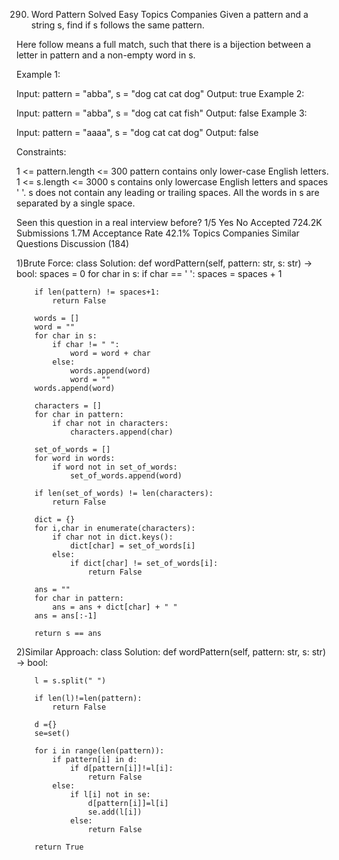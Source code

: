 290. Word Pattern
Solved
Easy
Topics
Companies
Given a pattern and a string s, find if s follows the same pattern.

Here follow means a full match, such that there is a bijection between a letter in pattern and a non-empty word in s.

 

Example 1:

Input: pattern = "abba", s = "dog cat cat dog"
Output: true
Example 2:

Input: pattern = "abba", s = "dog cat cat fish"
Output: false
Example 3:

Input: pattern = "aaaa", s = "dog cat cat dog"
Output: false
 

Constraints:

1 <= pattern.length <= 300
pattern contains only lower-case English letters.
1 <= s.length <= 3000
s contains only lowercase English letters and spaces ' '.
s does not contain any leading or trailing spaces.
All the words in s are separated by a single space.

Seen this question in a real interview before?
1/5
Yes
No
Accepted
724.2K
Submissions
1.7M
Acceptance Rate
42.1%
Topics
Companies
Similar Questions
Discussion (184)

1)Brute Force:
class Solution:
    def wordPattern(self, pattern: str, s: str) -> bool:
        spaces = 0 
        for char in s:
            if char == ' ':
                spaces = spaces + 1   
        
        if len(pattern) != spaces+1:
            return False
        
        words = []
        word = ""
        for char in s:
            if char != " ":
                word = word + char
            else:
                words.append(word)
                word = ""
        words.append(word)

        characters = []
        for char in pattern:
            if char not in characters:
                characters.append(char)

        set_of_words = []
        for word in words:
            if word not in set_of_words:
                set_of_words.append(word)

        if len(set_of_words) != len(characters):
            return False

        dict = {}
        for i,char in enumerate(characters):
            if char not in dict.keys():
                dict[char] = set_of_words[i]
            else:
                if dict[char] != set_of_words[i]:
                    return False

        ans = ""
        for char in pattern:
            ans = ans + dict[char] + " "
        ans = ans[:-1]

        return s == ans

2)Similar Approach:
class Solution:
    def wordPattern(self, pattern: str, s: str) -> bool:

        l = s.split(" ")

        if len(l)!=len(pattern):
            return False

        d ={}
        se=set()

        for i in range(len(pattern)):
            if pattern[i] in d:
                if d[pattern[i]]!=l[i]:
                    return False
            else:
                if l[i] not in se:
                    d[pattern[i]]=l[i]
                    se.add(l[i])
                else:
                    return False
        
        return True